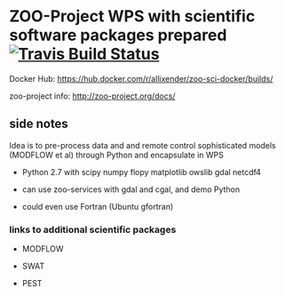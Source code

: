# ZOO-Project WPS with scientific software packages prepared [![Travis Build Status](https://travis-ci.org/allixender/zoo-sci-docker.svg)](https://travis-ci.org/allixender/zoo-sci-docker)

Docker Hub: https://hub.docker.com/r/allixender/zoo-sci-docker/builds/

zoo-project info: http://zoo-project.org/docs/

## side notes

Idea is to pre-process data and and remote control sophisticated models (MODFLOW et al) through Python and encapsulate in WPS

- Python 2.7 with scipy numpy flopy matplotlib owslib gdal netcdf4

- can use zoo-services with gdal and cgal, and demo Python

- could even use Fortran (Ubuntu gfortran)

### links to additional scientific packages

- MODFLOW

- SWAT

- PEST
